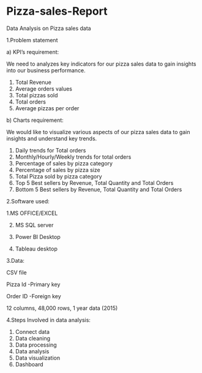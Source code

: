# Pizza-sales-Report
Data Analysis on Pizza sales data 

1.Problem statement

a)	KPI’s requirement:

We need to analyzes key indicators for our pizza sales data to gain insights into our business performance.

1.	Total Revenue
2.	Average orders values
3.	Total pizzas sold
4.	Total orders
5.	Average pizzas per order

b)	Charts requirement:

We would like to visualize various aspects of our pizza sales data to gain insights and understand key trends.

1.	Daily trends for Total orders
2.	Monthly/Hourly/Weekly trends for total orders
3.	Percentage of sales by pizza category
4.	Percentage of sales by pizza size
5.	Total Pizza sold by pizza category
6.	Top 5 Best sellers by Revenue, Total Quantity and Total Orders
7.	Bottom 5 Best sellers by Revenue, Total Quantity and Total Orders

2.Software used:

1.MS OFFICE/EXCEL

2. MS SQL server
   
4. Power BI Desktop
   
6. Tableau desktop

3.Data:

CSV file

Pizza Id -Primary key

Order ID -Foreign key

12 columns, 48,000 rows, 1 year data (2015)


4.Steps Involved in data analysis:

1.	Connect data
2.	Data cleaning
3.	Data processing
4.	Data analysis
5.	Data visualization
6.	Dashboard
